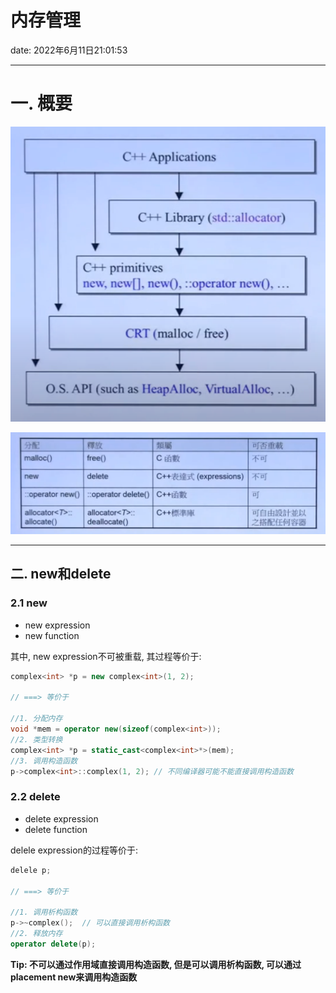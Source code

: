 

# 内存管理

date: 2022年6月11日21:01:53

-------------

# 一. 概要

![image-20220611223845239](assets/image-20220611223845239.png)

![image-20220611224025003](assets/image-20220611224025003.png)

---------

## 二. new和delete

### 2.1 new

- new expression
- new function

其中, new expression不可被重载, 其过程等价于:

```cpp
complex<int> *p = new complex<int>(1, 2);

// ===> 等价于

//1. 分配内存
void *mem = operator new(sizeof(complex<int>));
//2. 类型转换
complex<int> *p = static_cast<complex<int>*>(mem);
//3. 调用构造函数
p->complex<int>::complex(1, 2);	// 不同编译器可能不能直接调用构造函数
```

### 2.2 delete

* delete expression
* delete function

delele expression的过程等价于:

```cpp
delele p;

// ===> 等价于

//1. 调用析构函数
p->~complex();	// 可以直接调用析构函数
//2. 释放内存
operator delete(p);
```

**Tip: 不可以通过作用域直接调用构造函数, 但是可以调用析构函数, 可以通过placement new来调用构造函数**



